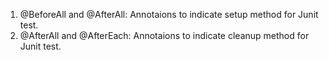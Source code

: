 1. @BeforeAll and @AfterAll: Annotaions to indicate setup method for Junit test.
2. @AfterAll and @AfterEach: Annotaions to indicate cleanup method for Junit test.

